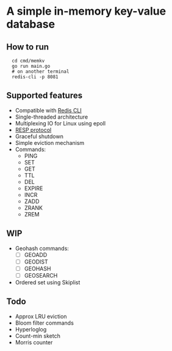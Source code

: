 # A simple in-memory key-value database

## How to run
```
  cd cmd/memkv
  go run main.go
  # on another terminal
  redis-cli -p 8081
```
## Supported features
- Compatible with [Redis CLI](https://redis.io/docs/ui/cli/)
- Single-threaded architecture
- Multiplexing IO for Linux using epoll
- [RESP protocol](https://redis.io/docs/reference/protocol-spec/)
- Graceful shutdown
- Simple eviction mechanism
- Commands:
  - PING
  - SET
  - GET
  - TTL
  - DEL
  - EXPIRE
  - INCR
  - ZADD
  - ZRANK
  - ZREM

## WIP
- Geohash commands: 
  - [ ] GEOADD
  - [ ] GEODIST
  - [ ] GEOHASH
  - [ ] GEOSEARCH
- Ordered set using Skiplist
## Todo
- Approx LRU eviction
- Bloom filter commands
- Hyperloglog
- Count-min sketch
- Morris counter